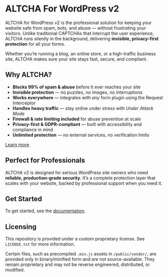 # ALTCHA For WordPress v2

ALTCHA for WordPress v2 is the professional solution for keeping your website safe from spam, bots, and abuse — without frustrating your visitors. Unlike traditional CAPTCHAs that interrupt the user experience, ALTCHA runs silently in the background, delivering **invisible, privacy-first protection** for all your forms.

Whether you’re running a blog, an online store, or a high-traffic business site, ALTCHA makes sure your site stays fast, secure, and compliant.

## Why ALTCHA?

* **Blocks 99% of spam & abuse** before it ever reaches your site
* **Invisible protection** — no puzzles, no images, no interruptions
* **Works everywhere** — integrates with *any* form plugin using the Request Interceptor
* **Handles heavy traffic** — stay online under stress with *Under Attack Mode*
* **Firewall & rate limiting included** for abuse prevention at scale
* **Privacy-first & GDPR-compliant** — built with accessibility and compliance in mind
* **Unlimited protection** — no external services, no verification limits

[Learn more](https://altcha.org/docs/v2/wordpress).

## Perfect for Professionals

ALTCHA v2 is designed for serious WordPress site owners who need **reliable, production-grade security**. It’s a complete protection layer that scales with your website, backed by professional support when you need it.

## Get Started

To get started, see the [documentation](https://altcha.org/docs/v2/wordpress).

## Licensing

This repository is provided under a custom proprietary license. See `LICENSE.txt` for more information.

Certain files, such as precompiled `.min.js` assets in `/public/vendor/`, are provided only in binary/minified form and are not source-available. They remain proprietary and may not be reverse engineered, distributed, or modified.